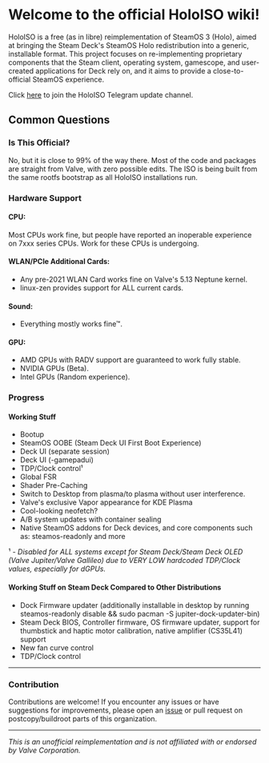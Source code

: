 # Welcome to the official HoloISO wiki!

HoloISO is a free (as in libre) reimplementation of SteamOS 3 (Holo), aimed at bringing the Steam Deck's SteamOS Holo redistribution into a generic, installable format. This project focuses on re-implementing proprietary components that the Steam client, operating system, gamescope, and user-created applications for Deck rely on, and it aims to provide a close-to-official SteamOS experience.

Click [here](https://t.me/HoloISO) to join the HoloISO Telegram update channel.

## Common Questions

### Is This Official?

No, but it is close to 99% of the way there. Most of the code and packages are straight from Valve, with zero possible edits. The ISO is being built from the same rootfs bootstrap as all HoloISO installations run.

### Hardware Support

#### CPU:

Most CPUs work fine, but people have reported an inoperable experience on 7xxx series CPUs. Work for these CPUs is undergoing.

#### WLAN/PCIe Additional Cards:

- Any pre-2021 WLAN Card works fine on Valve's 5.13 Neptune kernel.
- linux-zen provides support for ALL current cards.

#### Sound:

- Everything mostly works fine™.

#### GPU:

- AMD GPUs with RADV support are guaranteed to work fully stable.
- NVIDIA GPUs (Beta).
- Intel GPUs (Random experience).

### Progress

#### Working Stuff

- Bootup
- SteamOS OOBE (Steam Deck UI First Boot Experience)
- Deck UI (separate session)
- Deck UI (-gamepadui)
- TDP/Clock control¹
- Global FSR
- Shader Pre-Caching
- Switch to Desktop from plasma/to plasma without user interference.
- Valve's exclusive Vapor appearance for KDE Plasma
- Cool-looking neofetch?
- A/B system updates with container sealing
- Native SteamOS addons for Deck devices, and core components such as: steamos-readonly and more

¹ - *Disabled for ALL systems except for Steam Deck/Steam Deck OLED (Valve Jupiter/Valve Gallileo) due to VERY LOW hardcoded TDP/Clock values, especially for dGPUs.*

#### Working Stuff on Steam Deck Compared to Other Distributions

- Dock Firmware updater (additionally installable in desktop by running steamos-readonly disable && sudo pacman -S jupiter-dock-updater-bin)
- Steam Deck BIOS, Controller firmware, OS firmware updater, support for thumbstick and haptic motor calibration, native amplifier (CS35L41) support
- New fan curve control
- TDP/Clock control

---

### Contribution

Contributions are welcome! If you encounter any issues or have suggestions for improvements, please open an [issue](https://github.com/holoiso-staging/issuetracker) or pull request on postcopy/buildroot parts of this organization.

---

_This is an unofficial reimplementation and is not affiliated with or endorsed by Valve Corporation._
